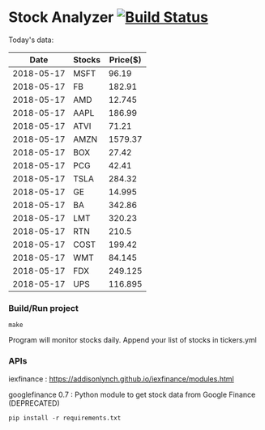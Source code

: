 # Stock Analyzer [![Build Status](https://travis-ci.org/ogoyal/StockAnalyzer.svg?branch=master)](https://travis-ci.org/ogoyal/StockAnalyzer)

Today's data:

| Date| Stocks| Price($) | 
| --- | --- | ---  | 
| 2018-05-17| MSFT| 96.19 | 
| 2018-05-17| FB| 182.91 | 
| 2018-05-17| AMD| 12.745 | 
| 2018-05-17| AAPL| 186.99 | 
| 2018-05-17| ATVI| 71.21 | 
| 2018-05-17| AMZN| 1579.37 | 
| 2018-05-17| BOX| 27.42 | 
| 2018-05-17| PCG| 42.41 | 
| 2018-05-17| TSLA| 284.32 | 
| 2018-05-17| GE| 14.995 | 
| 2018-05-17| BA| 342.86 | 
| 2018-05-17| LMT| 320.23 | 
| 2018-05-17| RTN| 210.5 | 
| 2018-05-17| COST| 199.42 | 
| 2018-05-17| WMT| 84.145 | 
| 2018-05-17| FDX| 249.125 | 
| 2018-05-17| UPS| 116.895 | 

### Build/Run project

```
make
```

Program will monitor stocks daily. Append your list of stocks in tickers.yml

### APIs
iexfinance : https://addisonlynch.github.io/iexfinance/modules.html

googlefinance 0.7 : Python module to get stock data from Google Finance (DEPRECATED)

```
pip install -r requirements.txt
```
